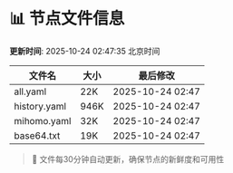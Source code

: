 # 📊 节点文件信息

**更新时间**: 2025-10-24 02:47:35 北京时间

| 文件名 | 大小 | 最后修改 |
|--------|------|----------|
| all.yaml | 22K | 2025-10-24 02:47 |
| history.yaml | 946K | 2025-10-24 02:47 |
| mihomo.yaml | 32K | 2025-10-24 02:47 |
| base64.txt | 19K | 2025-10-24 02:47 |

> 🔄 文件每30分钟自动更新，确保节点的新鲜度和可用性
